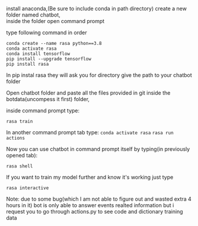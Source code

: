 install anaconda,(Be sure to include conda in path directory) 
create a new folder named chatbot,  
inside the folder open command prompt 


type following command in order
```
conda create --name rasa python==3.8
conda activate rasa
conda install tensorflow
pip install --upgrade tensorflow
pip install rasa
```
In pip instal rasa they will ask you for directory give the path to your chatbot folder

Open chatbot folder and paste all the files provided in git inside the botdata(uncompess it first) folder, 

inside command prompt type:

`rasa train`

In another command prompt tab type:
`conda activate rasa`
`rasa run actions`

Now you can use chatbot in command prompt itself by typing(in previously opened tab):

`rasa shell`

If you want to train my model further and know it's working just type 

`rasa interactive`

Note: due to some bug(which I am not able to figure out and wasted extra 4 hours in it) bot is only able to answer events  realted information
but i request you to go through actions.py to see code and dictionary training data
